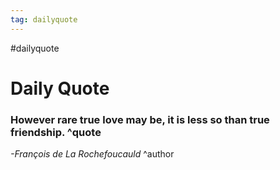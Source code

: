 ```yaml
---
tag: dailyquote
---
```


#dailyquote

# Daily Quote

### However rare true love may be, it is less so than true friendship. ^quote
*-François de La Rochefoucauld* ^author
